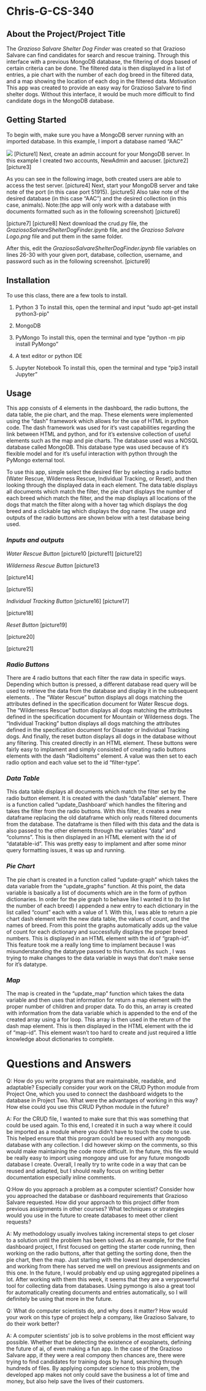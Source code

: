 

# Chris-G-CS-340

## About the Project/Project Title
The *Grazioso Salvare Shelter Dog Finder* was created so that Grazioso Salvare can find candidates for search and rescue training. Through this interface with a previous MongoDB database, the filtering of dogs based of certain criteria can be done. The filtered data is then displayed in a list of entries, a pie chart with the number of each dog breed in the filtered data, and a map showing the location of each dog in the filtered data.
Motivation
This app was created to provide an easy way for Grazioso Salvare to find shelter dogs. Without this interface, it would be much more difficult to find candidate dogs in the MongoDB database.

## Getting Started
To begin with, make sure you have a MongoDB server running with an imported database. In this example, I import a database named “AAC”

<image src = "Pictures/Picture1.png"></image>
[Picture1]
Next, create an admin account for your MongoDB server. In this example I created two accounts, NewAdmin and aacuser.
[picture2]
[picture3]

As you can see in the following image, both created users are able to access the test server.
[picture4]
Next, start your MongoDB server and take note of the port (in this case port 51915).
[picture5]
Also take note of the desired database (in this case “AAC”) and the desired collection (in this case, animals).
Note:(the app will only work with a database with documents formatted such as in the following screenshot)
[picture6]

[picture7]
[picture8]
Next download the crud.py file, the *GraziosoSalvareShelterDogFinder.ipynb* file, and the *Grazioso Salvare Logo.png* file and put  them in the same folder.

After this, edit the *GraziosoSalvareShelterDogFinder.ipynb* file variables on lines 26-30 with your given port, database, collection, username, and password such as in the following screenshot.
[picture9]
 
 
## Installation
To use this class, there are a few tools to install.
1. Python 3
To install this, open the terminal and input “sudo apt-get install python3-pip"

2. MongoDB
3. PyMongo
To install this, open the terminal and type “python -m pip install PyMongo”

4. A text editor or python IDE
5. Jupyter Notebook
To install this, open the terminal and type “pip3 install Jupyter”

## Usage
This app consists of 4 elements in the dashboard, the radio buttons,  the data table, the pie chart, and the map. These elements were implemented using the “dash” framework which allows for the use of HTML in python code. 
The dash framework was used for it’s vast capabilities regarding the link between HTML and python, and for it’s extensive collection of useful elements such as the map and pie charts.
The database used was a NOSQL database called MongoDB.  This database type was used because of it’s flexible model and for it’s useful interaction with python through the PyMongo external tool.

To use this app, simple select the desired filer by selecting a radio button (Water Rescue, Wilderness Rescue, Individual Tracking, or Reset), and then looking through the displayed data in each element. 
The data table displays all documents which match the filter, the pie chart displays the number of each breed which match the filter, and the map displays all locations of the dogs that match the filter along with a hover tag which displays the dog breed and a clickable tag which displays the dog name.
The usage and outputs of the radio buttons are shown below with a test database being used.

### *Inputs and outputs*
*Water Rescue Button*
[picture10
[picture11]
[picture12]

*Wilderness Rescue Button*
[picture13

[picture14]

[picture15]

*Individual Tracking Button*
[picture16]
[picture17]

[picture18]

*Reset Button*
[picture19]

[picture20]

[picture21]






### *Radio Buttons*
There are 4 radio buttons that each filter the raw data in specific ways. Depending which button is pressed, a different database read query will be used to retrieve the data from the database and display it in the subsequent elements. 
. The “Water Rescue” button displays all dogs matching the attributes defined in the specification document for Water Rescue dogs. The “Wilderness Rescue” button displays all dogs matching the attributes defined in the specification document for Mountain or Wilderness dogs. The “Individual Tracking” button displays all dogs matching the attributes defined in the specification document for Disaster or Individual Tracking dogs.  And finally, the reset button displays all dogs in the database without any filtering. This created directly in an HTML element.
These buttons were fairly easy to implament and simply consisted of creating radio buttons elements with the dash “RadioItems” element. A value was then set to each radio option and each value set to the id “filter-type”.

### *Data Table*
This data table displays all documents which match the filter set by the radio button element.
It is created with the dash “dataTable” element. There is a function called “update_Dashboard’ which handles the filtering and takes the filter from the radio buttons.  With this filter, it creates a new dataframe replacing the old dataframe which only reads filtered documents from the database.
The dataframe is then filled with this data and the data is also passed to the other elements through the variables “data” and “columns”. This is then displayed in an HTML element with the id of “datatable-id”.
This was pretty easy to implament and after some minor query formatting issues, it was up and running.

### *Pie Chart*
The pie chart is created in a function called “update-graph” which takes the data variable from the “update_graphs” function. At this point, the data variable is basically a list of documents which are in the form of python dictionaries.  In order for the pie graph to behave like I wanted it to (to list the number of each breed) I appended a new entry to each dictionary in the list called “count” each with a value of 1. With this, I was able to return a pie chart dash element with the new data table, the values of count, and the names of breed. From this point the graphs automatically adds up the value of count for each dictionary and successfully displays the proper breed numbers. This is displayed in an HTML element with the id of “graph-id”.
This feature took me a really long time to implament because I was misunderstanding the datatype passed to this function. As such , I was trying to make changes to the data variable in ways that don’t make sense for it’s datatype.

### *Map*
The map is created in the “update_map” function which takes the data variable and then uses that information for return a map element with the proper number of children and proper data. To do this, an array is created with information from the data variable which is appended to the end of the created array using a for loop. This array is then used in the return of the dash map element.  This is then displayed in the HTML element with the id of “map-id”.
This element wasn’t too hard to create and just required a little knowledge about dictionaries to complete.

# Questions and Answers

Q: How do you write programs that are maintainable, readable, and adaptable?
Especially consider your work on the CRUD Python module from Project One, which you used to
connect the dashboard widgets to the database in Project Two. What were the advantages of working in this way?
How else could you use this CRUD Python module in the future?

A: For the CRUD file, I wanted to make sure that this was something that could be used again.
To this end, I created it in such a way where it could be imported as a module where you didn’t have to touch the code to use. 
This helped ensure that this program could be reused with any mongodb database with any collection. 
I did however skimp on the comments, so this would make maintaining the code more difficult. 
In the future, this file would be really easy to import using mongopy and use for any future mongodb database I create.
Overall, I really try to write code in a way that can be reused and adapted, but I should really focus on writing better documentation especially inline comments.


Q:How do you approach a problem as a computer scientist?
Consider how you approached the database or dashboard requirements that Grazioso Salvare requested.
How did your approach to this project differ from previous assignments in other courses?
What techniques or strategies would you use in the future to create databases to meet other client requests?

A: My methodology usually involves taking incremental steps to get closer to a solution until the problem has been solved. As an example,
for the final dashboard project, I first focused on getting the starter code running, then working on the radio buttons, after that getting
the sorting done, then the pie chart, then the map. Just starting with the lowest level dependencies and working from there has served me
well on previous assignments and on this one. 
In the future, I would probably end up using aggregated pipelines a lot. After working with them this week, it seems that they
are a verypowerful tool for collecting data from databases. 
Using pymongo is also a great tool for automatically creating documents and entries automatically, so I will definitely be using that more in the future. 


Q: What do computer scientists do, and why does it matter?
How would your work on this type of project help a company, like Grazioso Salvare, to do their work better?

A: A computer scientists’ job is to solve problems in the most efficient way possible.
Whether that be detecting the existence of exoplanets, defining the future of ai, of even making a fun app.
In the case of the Grazioso Salvare app, if they were a real compony then chances are, there were
trying to find candidates for training dogs by hand, searching through hundreds of files. 
By applying computer science to this problem, the developed app makes not only could save the business a lot of time and money,
but also help save the lives of their customers.
